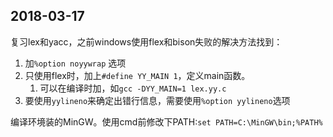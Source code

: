 ﻿## 2018-03-17
复习lex和yacc，之前windows使用flex和bison失败的解决方法找到：
1. 加`%option noyywrap` 选项
2. 只使用flex时，加上`#define YY_MAIN 1`，定义main函数。
    1. 可以在编译时加，如`gcc -DYY_MAIN=1 lex.yy.c`
3. 要使用`yylineno`来确定出错行信息，需要使用`%option yylineno`选项

编译环境装的MinGW。使用cmd前修改下PATH:`set PATH=C:\MinGW\bin;%PATH%`
